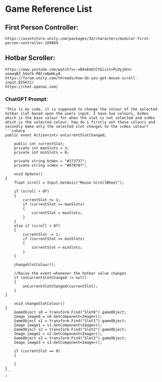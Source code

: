 # Game Reference List

## First Person Controller:
    https://assetstore.unity.com/packages/3d/characters/modular-first-person-controller-189884

## Hotbar Scroller:
    https://www.youtube.com/watch?v=-xB4xEmGtCY&list=PLOyj0nn-asmaqBZ_hGoCh-PBlraNaHLyA
    https://forum.unity.com/threads/how-do-you-get-mouse-scroll-input.825672/
    https://chat.openai.com/
### ChatGPT Prompt:
    "This is my code, it is supposed to change the colour of the selected hotbar slot based upon the users input. I have two colours, bcHex which is the base colour for when the slot is not selected and scHex which is the selected colour. how do i firstly set these colours and secondly make only the selected slot changes to the scHex colour?
    ```csharp
    public event Action<int> onCurrentSlotChanged;

        public int currentSlot;
        private int maxSlots = 3;
        private int minSlots = 0;

        private string bcHex = "#373737";
        private string scHex = "#878787";
    
        void Update()
    {
        float scroll = Input.GetAxis("Mouse ScrollWheel");

        if (scroll > 0f)
        {
            currentSlot += 1;
            if (currentSlot >= maxSlots)
            {
                currentSlot = maxSlots;
            }
        }
        else if (scroll < 0f)
        {
            currentSlot -= 1;
            if (currentSlot <= minSlots)
            {
                currentSlot = minSlots;
            }
        }
    
        changeSlotColour();

        //Raise the event whenever the hotbar value changes
        if (onCurrentSlotChanged != null)
        {
            onCurrentSlotChanged(currentSlot);
        }
    }

        void changeSlotColour()
    {
        GameObject s0 = transform.Find("Slot0").gameObject;
        Image image0 = s0.GetComponent<Image>();
        GameObject s1 = transform.Find("Slot1").gameObject;
        Image image1 = s1.GetComponent<Image>();
        GameObject s2 = transform.Find("Slot2").gameObject;
        Image image2 = s2.GetComponent<Image>();
        GameObject s3 = transform.Find("Slot3").gameObject;
        Image image3 = s3.GetComponent<Image>();

        if (currentSlot == 0)
        {
        
        }
    }
    ```
    "